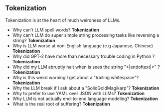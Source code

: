 ## Tokenization
Tokenization is at the heart of much weirdness of LLMs.

- Why can't LLM spell words? **Tokenization**
- Why can't LLM do super simple string processing tasks like reversing a string? **Tokenization**
- Why is LLM worse at non-English language (e.g Japanese, Chinese) **Tokenization**
- Why did GPT-2 have more than necessary trouble coding in Python ? **Tokenization**
- Why did my LLM abruptly halt when is sees the string "<|endoftext|>" ? **Tokenization**
- Why is this weird warning I get about a "trailing whitespace"? **Tokenization**
- Why the LLM break if I ask about a "SolidGoldMagikarp"? **Tokenization**
- Why to prefer to use YAML over JSON with LLMs? **Tokenization**
- Why LLM is not actually end-to-end language modeling? **Tokenization**
- What is the real root of suffering? **Tokenization**